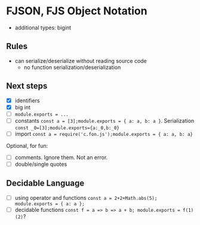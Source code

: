 # FJSON, FJS Object Notation

- additional types: bigint

## Rules

- can serialize/deserialize without reading source code
  - no function serialization/deserialization

## Next steps

- [x] identifiers
- [x] big int
- [ ] `module.exports = ...`
- [ ] constants `const a = [3];module.exports = { a: a, b: a }`. Serialization `const _0=[3];module.exports={a:_0,b:_0}`
- [ ] import `const a = require('c.fon.js');module.exports = { a: a, b: a}`

Optional, for fun:

- [ ] comments. Ignore them. Not an error.
- [ ] double/single quotes 

## Decidable Language
  
- [ ] using operator and functions `const a = 2+2+Math.abs(5); module.exports = { a: a };`
- [ ] decidable functions `const f = a => b => a + b; module.exports = f(1)(2)`?
